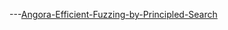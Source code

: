 ---[Angora-Efficient-Fuzzing-by-Principled-Search](https://github.com/SCUBSRGroup/BinaryDatabase/blob/master/Paper/Fuzzing/Angora-Efficient-Fuzzing-by-Principled-Search.md)
